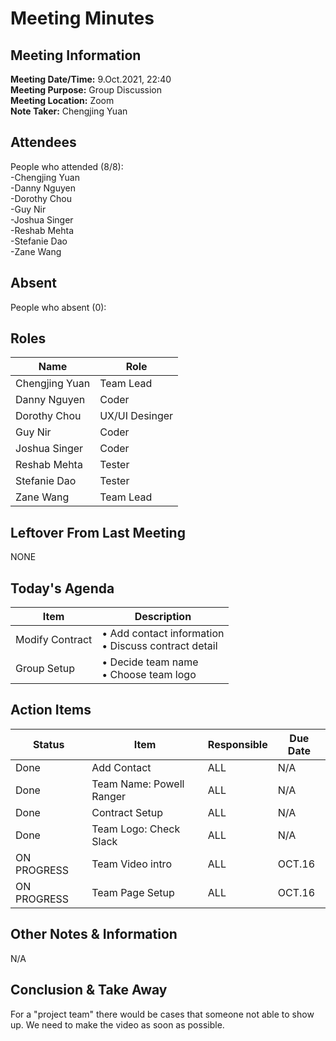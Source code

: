 # Meeting Minutes
## Meeting Information
**Meeting Date/Time:** 9.Oct.2021, 22:40  
**Meeting Purpose:** Group Discussion  
**Meeting Location:** Zoom  
**Note Taker:** Chengjing Yuan    

## Attendees
People who attended (8/8):  
-Chengjing Yuan  
-Danny Nguyen  
-Dorothy Chou  
-Guy Nir  
-Joshua Singer  
-Reshab Mehta  
-Stefanie Dao  
-Zane Wang  

## Absent
People who absent (0):  

## Roles

Name | Role
-----|----
Chengjing Yuan | Team Lead
Danny Nguyen   | Coder
Dorothy Chou   | UX/UI Desinger
Guy Nir        | Coder
Joshua Singer  | Coder
Reshab Mehta  |  Tester
Stefanie Dao  |  Tester
Zane Wang     |  Team Lead

## Leftover From Last Meeting
NONE


## Today's Agenda

Item | Description
---- | ----
Modify Contract | • Add contact information<br>• Discuss contract detail<br>
Group Setup | • Decide team name <br>• Choose team logo <br>


## Action Items
| Status | Item | Responsible | Due Date |
| ---- | ---- | ---- | ---- |
| Done| Add Contact | ALL | N/A |
| Done| Team Name: Powell Ranger | ALL | N/A |
| Done| Contract Setup | ALL | N/A |
| Done| Team Logo: Check Slack | ALL | N/A |
| ON PROGRESS| Team Video intro | ALL | OCT.16|
| ON PROGRESS| Team Page Setup | ALL | OCT.16|

## Other Notes & Information
N/A

## Conclusion & Take Away
For a "project team" there would be cases that someone not able to show up. We need to make the video as soon as possible. 
